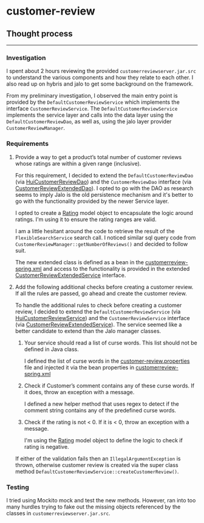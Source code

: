 # customer-review

## Thought process

---

### Investigation

I spent about 2 hours reviewing the provided ```customerreviewserver.jar.src``` to understand the various components and how they relate to each other.  I also read up on hybris and jalo to get some background on the framework.

From my preliminary investigation, I observed the main entry point is provided by the ```DefaultCustomerReviewService``` which implements the interface ```CustomerReviewService```.  The ```DefaultCustomerReviewService``` implements the service layer and calls into the data layer using the ```DefaultCustomerReviewDao```, as well as, using the jalo layer provider ```CustomerReviewManager```.

### Requirements

[customerreview-spring.xml]: https://github.com/huiwang1/customer-review/blob/master/customerreview-spring.xml
[HuiCustomerReviewDao]: https://github.com/huiwang1/customer-review/blob/master/main/java/com/hui/hdtest/customerreview/dao/impl/HuiCustomerReviewDao.java
[CustomerReviewExtendedDao]: https://github.com/huiwang1/customer-review/blob/master/main/java/com/hui/hdtest/customerreview/dao/CustomerReviewExtendedDao.java
[Rating]: https://github.com/huiwang1/customer-review/blob/master/main/java/com/hui/hdtest/customerreview/model/Rating.java
[customer-review.properties]: https://github.com/huiwang1/customer-review/blob/master/main/resources/customer-review.properties
[CustomerReviewExtendedService]: https://github.com/huiwang1/customer-review/blob/master/main/java/com/hui/hdtest/customerreview/services/CustomerReviewExtendedService.java
[HuiCustomerReviewService]: https://github.com/huiwang1/customer-review/blob/master/main/java/com/hui/hdtest/customerreview/services/impl/HuiCustomerReviewService.java

1. Provide a way to get a product’s total number of customer reviews whose ratings are within a given range (inclusive).

   For this requirement, I decided to extend the ```DefaultCustomerReviewDao``` (via [HuiCustomerReviewDao]) and the ```CustomerReviewDao``` interface (via [CustomerReviewExtendedDao]).  I opted to go with the DAO as research seems to imply Jalo is the old persistence mechanism and it's better to go with the functionality provided by the newer Service layer.

   I opted to create a [Rating] model object to encapsulate the logic around ratings.  I'm using it to ensure the rating ranges are valid.

   I am a little hesitant around the code to retrieve the result of the ```FlexibleSearchService``` search call. I noticed similar sql query code from ```CustomerReviewManager::getNumberOfReviews()``` and decided to follow suit.

   The new extended class is defined as a bean in the [customerreview-spring.xml] and access to the functionality is provided in the extended [CustomerReviewExtendedService] interface.

1. Add the following additional checks before creating a customer review. If all the rules are passed, go ahead and create the customer review.

   To handle the additional rules to check before creating a customer review, I decided to extend the ```DefaultCustomerReviewService``` (via [HuiCustomerReviewService]) and the ```CustomerReviewService``` interface (via [CustomerReviewExtendedService]).  The service seemed like a better candidate to extend than the Jalo manager classes.

   1. Your service should read a list of curse words. This list should not be defined in Java class.

       I defined the list of curse words in the [customer-review.properties] file and injected it via the bean properties in [customerreview-spring.xml]

   1. Check if Customer’s comment contains any of these curse words. If it does, throw an exception with a message.

      I defined a new helper method that uses regex to detect if the comment string contains any of the predefined curse words.

   1. Check if the rating is not < 0.  If it is < 0, throw an exception with a message.

      I'm using the [Rating] model object to define the logic to check if rating is negative.

   If either of the validation fails then an ```IllegalArgumentException``` is thrown, otherwise customer review is created via the super class method ```DefaultCustomerReviewService::createCustomerReview()```.

### Testing

I tried using Mockito mock and test the new methods. However, ran into too many hurdles trying to fake out the missing objects referenced by the classes in ```customerreviewserver.jar.src```.